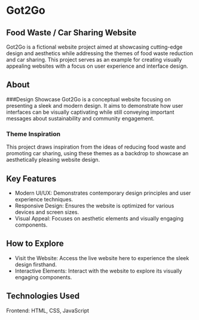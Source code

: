 # Got2Go
## Food Waste / Car Sharing Website

Got2Go is a fictional website project aimed at showcasing cutting-edge design and aesthetics while addressing the themes of food waste reduction and car sharing. This project serves as an example for creating visually appealing websites with a focus on user experience and interface design.

## About
###Design Showcase
Got2Go is a conceptual website focusing on presenting a sleek and modern design. It aims to demonstrate how user interfaces can be visually captivating while still conveying important messages about sustainability and community engagement.

### Theme Inspiration
This project draws inspiration from the ideas of reducing food waste and promoting car sharing, using these themes as a backdrop to showcase an aesthetically pleasing website design.

## Key Features
- Modern UI/UX: Demonstrates contemporary design principles and user experience techniques.
- Responsive Design: Ensures the website is optimized for various devices and screen sizes.
- Visual Appeal: Focuses on aesthetic elements and visually engaging components.

## How to Explore
- Visit the Website: Access the live website here to experience the sleek design firsthand.
- Interactive Elements: Interact with the website to explore its visually engaging components.

## Technologies Used
Frontend: HTML, CSS, JavaScript

